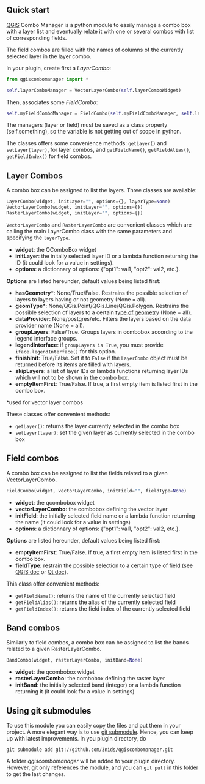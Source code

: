 ## Quick start

[QGIS](http://www.qgis.org) Combo Manager is a python module to easily manage a combo box with
a layer list and eventually relate it with one or several combos with
list of corresponding fields.

The field combos are filled with the names of columns of the currently
selected layer in the layer combo.

In your plugin, create first a _LayerCombo_:

```python
from qgiscombomanager import *

self.layerComboManager = VectorLayerCombo(self.layerComboWidget)
```


Then, associates some _FieldCombo_:

```python
self.myFieldComboManager = FieldCombo(self.myFieldComboManager, self.layerComboManager)
```


The managers (layer or field) must be saved as a class property (self.something), so the variable is not
getting out of scope in python.

The classes offers some convenience methods: `getLayer()` and `setLayer(layer)`, for layer combos, and `getFieldName()`, `getFieldAlias()`, `getFieldIndex()` for field combos.


## Layer Combos

A combo box can be assigned to list the layers. Three classes are available:

```python
LayerCombo(widget, initLayer="", options={}, layerType=None)
VectorLayerCombo(widget, initLayer="", options={})
RasterLayerCombo(widget, initLayer="", options={})
```

`VectorLayerCombo` and `RasterLayerCombo` are convenient classes which are calling the main LayerCombo class with the same parameters and specifying the `layerType`.

* **widget**: the QComboBox widget
* **initLayer**: the initally selected layer ID or a lambda function returning the ID (it could look for a value in settings).
* **options**: a dictionnary of options: {"opt1": val1, "opt2": val2, etc.}.

**Options** are listed hereunder, default values being listed first:
* **hasGeometry***: None/True/False. Restrains the possible selection of layers to layers having or not geometry (None = all).
* **geomType***: None/QGis.Point/QGis.Line/QGis.Polygon. Restrains the possible selection of layers to a certain [type of geometry](http://qgis.org/api/classQGis.html#a09947eb19394302eeeed44d3e81dd74b) (None = all).
* **dataProvider**: None/postgres/etc. Filters the layers based on the data provider name (None = all).
* **groupLayers**: False/True. Groups layers in combobox according to the legend interface groups.
* **legendInterface**: if `groupLayers is True`, you must provide `iface.legendInterface()` for this option.
* **finishInit**: True/False. Set it to  `False` if the `LayerCombo` object must be returned before its items are filled with layers.
* **skipLayers**: a list of layer IDs or lambda functions returning layer IDs which will not to be shown in the combo box.
* **emptyItemFirst**: True/False. If true, a first empty item is listed first in the combo box.

*used for vector layer combos

These classes offer convenient methods:

* `getLayer()`: returns the layer currently selected in the combo box
* `setLayer(layer)`: set the given layer as currently selected in the combo box


## Field combos

A combo box can be assigned to list the fields related to a given VectorLayerCombo.

```python
FieldCombo(widget, vectorLayerCombo, initField="", fieldType=None)
```

* **widget**: the qcombobox widget
* **vectorLayerCombo**: the combobox defining the vector layer
* **initField**: the initially selected field name or a lambda function returning the name (it could look for a value in settings)
* **options**: a dictionnary of options: {"opt1": val1, "opt2": val2, etc.}.

**Options** are listed hereunder, default values being listed first:
* **emptyItemFirst**: True/False. If true, a first empty item is listed first in the combo box.
* **fieldType**: restrain the possible selection to a certain type of field (see [QGIS doc](http://qgis.org/api/classQgsField.html#a00409d57dc65d6155c6d08085ea6c324) or [Qt doc](http://developer.qt.nokia.com/doc/qt-4.8/qmetatype.html#Type-enum)).

This class offer convenient methods:
* `getFieldName()`: returns the name of the currently selected field
* `getFieldAlias()`: returns the alias of the currently selected field
* `getFieldIndex()`: returns the field index of the currently selected field

## Band combos

Similarly to field combos, a combo box can be assigned to list the bands related to a given RasterLayerCombo.

```python
BandCombo(widget, rasterLayerCombo, initBand=None)
```

* **widget**: the qcombobox widget
* **rasterLayerCombo**: the combobox defining the raster layer
* **initBand**: the initially selected band (integer) or a lambda function returning it (it could look for a value in settings)



## Using git submodules

To use this module you can easily copy the files and put them in your project.
A more elegant way is to use [git submodule](http://git-scm.com/book/en/Git-Tools-Submodules). Hence, you can keep up with latest improvements. In you plugin directory, do

```
git submodule add git://github.com/3nids/qgiscombomanager.git
```

A folder _qgiscombomanager_ will be added to your plugin directory. However, git only references the module, and you can `git pull` in this folder to get the last changes.
